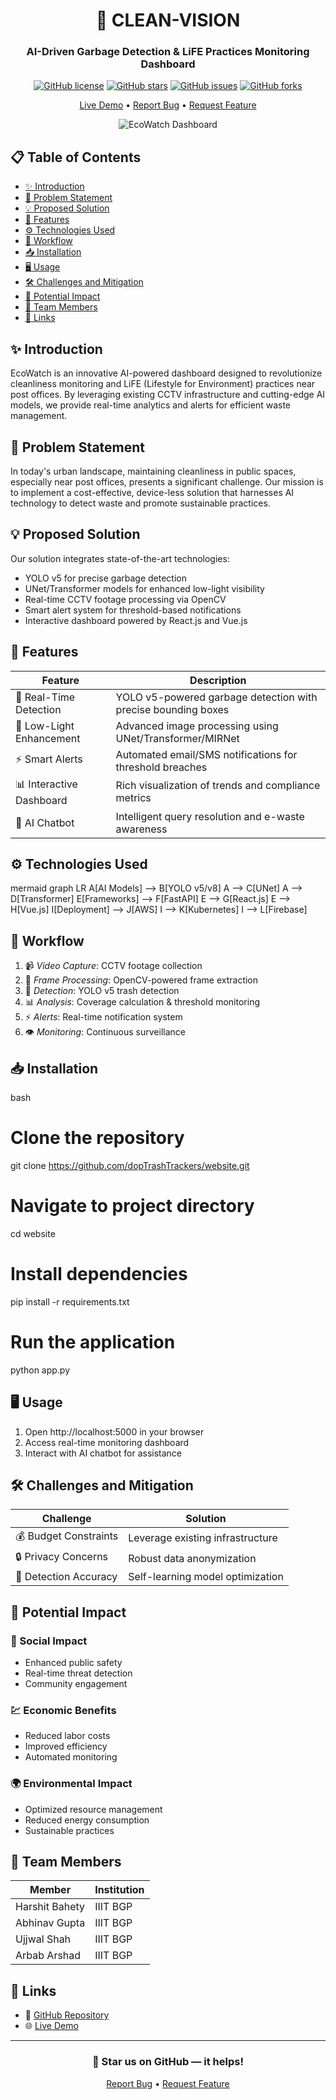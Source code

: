 <div align="center">

# 🌿 CLEAN-VISION
### AI-Driven Garbage Detection & LiFE Practices Monitoring Dashboard

[![GitHub license](https://img.shields.io/github/license/dopTrashTrackers/website)](https://github.com/dopTrashTrackers/website/blob/master/LICENSE)
[![GitHub stars](https://img.shields.io/github/stars/dopTrashTrackers/website)](https://github.com/dopTrashTrackers/website/stargazers)
[![GitHub issues](https://img.shields.io/github/issues/dopTrashTrackers/website)](https://github.com/dopTrashTrackers/website/issues)
[![GitHub forks](https://img.shields.io/github/forks/dopTrashTrackers/website)](https://github.com/dopTrashTrackers/website/network)

[Live Demo](https://clean-vision.vercel.app) • [Report Bug](https://github.com/dopTrashTrackers/website/issues) • [Request Feature](https://github.com/dopTrashTrackers/website/issues)

![EcoWatch Dashboard](https://raw.githubusercontent.com/dopTrashTrackers/website/main/docs/dashboard.png)

</div>

## 📋 Table of Contents
- [✨ Introduction](#-introduction)
- [🎯 Problem Statement](#-problem-statement)
- [💡 Proposed Solution](#-proposed-solution)
- [🚀 Features](#-features)
- [⚙️ Technologies Used](#️-technologies-used)
- [🔄 Workflow](#-workflow)
- [📥 Installation](#-installation)
- [🖥️ Usage](#️-usage)
- [🛠️ Challenges and Mitigation](#️-challenges-and-mitigation)
- [🌟 Potential Impact](#-potential-impact)
- [👥 Team Members](#-team-members)
- [🔗 Links](#-links)

## ✨ Introduction
EcoWatch is an innovative AI-powered dashboard designed to revolutionize cleanliness monitoring and LiFE (Lifestyle for Environment) practices near post offices. By leveraging existing CCTV infrastructure and cutting-edge AI models, we provide real-time analytics and alerts for efficient waste management.

## 🎯 Problem Statement
In today's urban landscape, maintaining cleanliness in public spaces, especially near post offices, presents a significant challenge. Our mission is to implement a cost-effective, device-less solution that harnesses AI technology to detect waste and promote sustainable practices.

## 💡 Proposed Solution
Our solution integrates state-of-the-art technologies:
- YOLO v5 for precise garbage detection
- UNet/Transformer models for enhanced low-light visibility
- Real-time CCTV footage processing via OpenCV
- Smart alert system for threshold-based notifications
- Interactive dashboard powered by React.js and Vue.js

## 🚀 Features
| Feature | Description |
|---------|-------------|
| 🎯 Real-Time Detection | YOLO v5-powered garbage detection with precise bounding boxes |
| 🌙 Low-Light Enhancement | Advanced image processing using UNet/Transformer/MIRNet |
| ⚡ Smart Alerts | Automated email/SMS notifications for threshold breaches |
| 📊 Interactive Dashboard | Rich visualization of trends and compliance metrics |
| 🤖 AI Chatbot | Intelligent query resolution and e-waste awareness |

## ⚙️ Technologies Used
mermaid
graph LR
    A[AI Models] --> B[YOLO v5/v8]
    A --> C[UNet]
    A --> D[Transformer]
    E[Frameworks] --> F[FastAPI]
    E --> G[React.js]
    E --> H[Vue.js]
    I[Deployment] --> J[AWS]
    I --> K[Kubernetes]
    I --> L[Firebase]


## 🔄 Workflow
1. 📹 *Video Capture*: CCTV footage collection
2. 🔄 *Frame Processing*: OpenCV-powered frame extraction
3. 🎯 *Detection*: YOLO v5 trash detection
4. 📊 *Analysis*: Coverage calculation & threshold monitoring
5. ⚡ *Alerts*: Real-time notification system
6. 👁️ *Monitoring*: Continuous surveillance

## 📥 Installation
bash
# Clone the repository
git clone https://github.com/dopTrashTrackers/website.git

# Navigate to project directory
cd website

# Install dependencies
pip install -r requirements.txt

# Run the application
python app.py


## 🖥️ Usage
1. Open http://localhost:5000 in your browser
2. Access real-time monitoring dashboard
3. Interact with AI chatbot for assistance

## 🛠️ Challenges and Mitigation
| Challenge | Solution |
|-----------|----------|
| 💰 Budget Constraints | Leverage existing infrastructure |
| 🔒 Privacy Concerns | Robust data anonymization |
| 🎯 Detection Accuracy | Self-learning model optimization |

## 🌟 Potential Impact

### 🤝 Social Impact
- Enhanced public safety
- Real-time threat detection
- Community engagement

### 💹 Economic Benefits
- Reduced labor costs
- Improved efficiency
- Automated monitoring

### 🌍 Environmental Impact
- Optimized resource management
- Reduced energy consumption
- Sustainable practices

## 👥 Team Members
<div align="center">

| Member | Institution |
|--------|-------------|
| Harshit Bahety | IIIT BGP |
| Abhinav Gupta | IIIT BGP |
| Ujjwal Shah | IIIT BGP |
| Arbab Arshad | IIIT BGP |

</div>

## 🔗 Links
- 📂 [GitHub Repository](https://github.com/dopTrashTrackers/website)
- 🌐 [Live Demo](https://clean-vision.vercel.app)

---

<div align="center">

### 🌟 Star us on GitHub — it helps!

[Report Bug](https://github.com/dopTrashTrackers/website/issues) • [Request Feature](https://github.com/dopTrashTrackers/website/issues)

</div>

